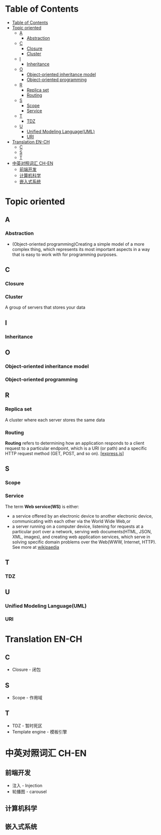# Table of Contents
- [Table of Contents](#table-of-contents)
- [Topic oriented](#topic-oriented)
  - [A](#a)
    - [Abstraction](#abstraction)
  - [C](#c)
    - [Closure](#closure)
    - [Cluster](#cluster)
  - [I](#i)
    - [Inheritance](#inheritance)
  - [O](#o)
    - [Object-oriented inheritance model](#object-oriented-inheritance-model)
    - [Object-oriented programming](#object-oriented-programming)
  - [R](#r)
    - [Replica set](#replica-set)
    - [Routing](#routing)
  - [S](#s)
    - [Scope](#scope)
    - [Service](#service)
  - [T](#t)
    - [TDZ](#tdz)
  - [U](#u)
    - [Unified Modeling Language(UML)](#unified-modeling-languageuml)
    - [URI](#uri)
- [Translation EN-CH](#translation-en-ch)
  - [C](#c-1)
  - [S](#s-1)
  - [T](#t-1)
- [中英对照词汇 CH-EN](#中英对照词汇-ch-en)
  - [前端开发](#前端开发)
  - [计算机科学](#计算机科学)
  - [嵌入式系统](#嵌入式系统)
# Topic oriented
## A
### Abstraction
- (Object-oriented programming)Creating a simple model of a more complex thing, which represents its most important aspects in a way that is easy to work with for programming purposes.

## C
### Closure
### Cluster
A group of servers that stores your data
## I
### Inheritance
## O
### Object-oriented inheritance model
### Object-oriented programming
## R
### Replica set
A cluster where each server stores the same data
### Routing
**Routing** refers to determining how an application responds to a client request to a particular endpoint, which is a URI (or path) and a specific HTTP request method (GET, POST, and so on). [\[express.js\]](https://expressjs.com/en/starter/basic-routing.html)
## S
### Scope
### Service
The term **Web service(WS)** is either:
- a service offered by an electronic device to another electronic device, communicating with each other via the World Wide Web,or
- a server running on a computer device, listening for requests at a particular port over a network, serving web documents(HTML, JSON, XML, images), and creating web application services, which serve in solving specific domain problems over the Web(WWW, Internet, HTTP).  See more at [wikipaedia](https://en.wikipedia.org/wiki/Web_service)

## T
### TDZ

## U 
### Unified Modeling Language(UML)

### URI

# Translation EN-CH
## C
- Closure - 闭包
## S
- Scope - 作用域
## T
- TDZ - 暂时死区
- Template engine - 模板引擎

# 中英对照词汇 CH-EN
## 前端开发
-  注入 - Injection
-  轮播图 - carousel
## 计算机科学
## 嵌入式系统
